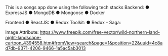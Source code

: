 This is a songs app done using the following tech stacks
Backend:
● ExpressJS
● MongoDB
● Mongoose
● Docker

Frontend
● ReactJS:
● Redux Toolkit:
● Redux - Saga:

Image Attribute: https://www.freepik.com/free-vector/wild-northern-land-night-landscape-cartoon_4394558.htm#fromView=search&page=1&position=22&uuid=4c8ad7db-9371-4206-9466-1a5ac5ab3013
